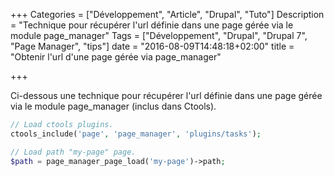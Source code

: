 +++
Categories = ["Développement", "Article", "Drupal", "Tuto"]
Description = "Technique pour récupérer l'url définie dans une page gérée via le module page_manager"
Tags = ["Développement", "Drupal", "Drupal 7", "Page Manager", "tips"]
date = "2016-08-09T14:48:18+02:00"
title = "Obtenir l'url d'une page gérée via page_manager"

+++

Ci-dessous une technique pour récupérer l'url définie dans une page gérée via le module page_manager (inclus dans Ctools).

```php
// Load ctools plugins.
ctools_include('page', 'page_manager', 'plugins/tasks');

// Load path "my-page" page.
$path = page_manager_page_load('my-page')->path;
```
